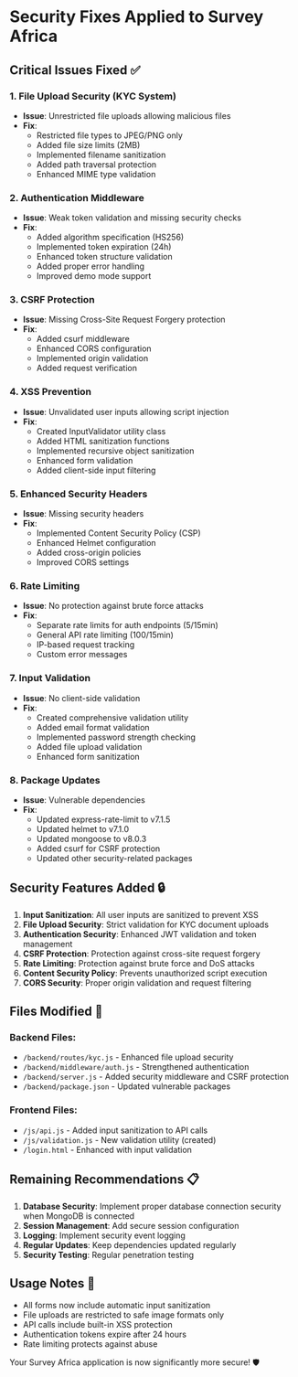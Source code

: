 # Security Fixes Applied to Survey Africa

## Critical Issues Fixed ✅

### 1. File Upload Security (KYC System)
- **Issue**: Unrestricted file uploads allowing malicious files
- **Fix**: 
  - Restricted file types to JPEG/PNG only
  - Added file size limits (2MB)
  - Implemented filename sanitization
  - Added path traversal protection
  - Enhanced MIME type validation

### 2. Authentication Middleware
- **Issue**: Weak token validation and missing security checks
- **Fix**:
  - Added algorithm specification (HS256)
  - Implemented token expiration (24h)
  - Enhanced token structure validation
  - Added proper error handling
  - Improved demo mode support

### 3. CSRF Protection
- **Issue**: Missing Cross-Site Request Forgery protection
- **Fix**:
  - Added csurf middleware
  - Enhanced CORS configuration
  - Implemented origin validation
  - Added request verification

### 4. XSS Prevention
- **Issue**: Unvalidated user inputs allowing script injection
- **Fix**:
  - Created InputValidator utility class
  - Added HTML sanitization functions
  - Implemented recursive object sanitization
  - Enhanced form validation
  - Added client-side input filtering

### 5. Enhanced Security Headers
- **Issue**: Missing security headers
- **Fix**:
  - Implemented Content Security Policy (CSP)
  - Enhanced Helmet configuration
  - Added cross-origin policies
  - Improved CORS settings

### 6. Rate Limiting
- **Issue**: No protection against brute force attacks
- **Fix**:
  - Separate rate limits for auth endpoints (5/15min)
  - General API rate limiting (100/15min)
  - IP-based request tracking
  - Custom error messages

### 7. Input Validation
- **Issue**: No client-side validation
- **Fix**:
  - Created comprehensive validation utility
  - Added email format validation
  - Implemented password strength checking
  - Added file upload validation
  - Enhanced form sanitization

### 8. Package Updates
- **Issue**: Vulnerable dependencies
- **Fix**:
  - Updated express-rate-limit to v7.1.5
  - Updated helmet to v7.1.0
  - Updated mongoose to v8.0.3
  - Added csurf for CSRF protection
  - Updated other security-related packages

## Security Features Added 🔒

1. **Input Sanitization**: All user inputs are sanitized to prevent XSS
2. **File Upload Security**: Strict validation for KYC document uploads
3. **Authentication Security**: Enhanced JWT validation and token management
4. **CSRF Protection**: Protection against cross-site request forgery
5. **Rate Limiting**: Protection against brute force and DoS attacks
6. **Content Security Policy**: Prevents unauthorized script execution
7. **CORS Security**: Proper origin validation and request filtering

## Files Modified 📝

### Backend Files:
- `/backend/routes/kyc.js` - Enhanced file upload security
- `/backend/middleware/auth.js` - Strengthened authentication
- `/backend/server.js` - Added security middleware and CSRF protection
- `/backend/package.json` - Updated vulnerable packages

### Frontend Files:
- `/js/api.js` - Added input sanitization to API calls
- `/js/validation.js` - New validation utility (created)
- `/login.html` - Enhanced with input validation

## Remaining Recommendations 📋

1. **Database Security**: Implement proper database connection security when MongoDB is connected
2. **Session Management**: Add secure session configuration
3. **Logging**: Implement security event logging
4. **Regular Updates**: Keep dependencies updated regularly
5. **Security Testing**: Regular penetration testing

## Usage Notes 📖

- All forms now include automatic input sanitization
- File uploads are restricted to safe image formats only
- API calls include built-in XSS protection
- Authentication tokens expire after 24 hours
- Rate limiting protects against abuse

Your Survey Africa application is now significantly more secure! 🛡️